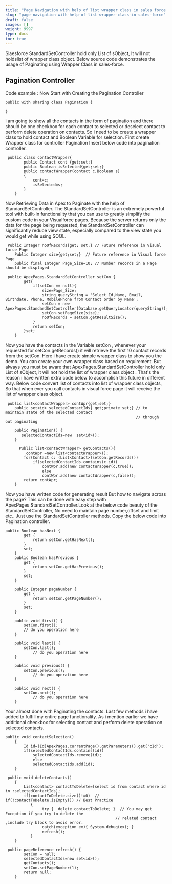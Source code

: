 ```yaml
---
title: "Page Navigation with help of list wrapper class in sales force."
slug: "page-navigation-with-help-of-list-wrapper-class-in-sales-force"
draft: false
images: []
weight: 9997
type: docs
toc: true
---
```


Slaesforce StandardSetController hold only List of sObject, It will not holdslist of wrapper class object. Below source code demonstrates the usage of Paginating using Wrapper Class in sales-force.

## Pagination Controller
Code example :
Now Start with Creating the Pagination Controller

    public with sharing class Pagination {
    
    }

i am going to show all the contacts in the form of pagination and there should be one checkbox for each contact to selected or deselect contact to perform delete operation on contacts.
So i need to be create a wrapper class to hold contact and Boolean Variable for selection.
First create Wrapper class for controller Pagination
Insert below code into pagination controller.

     public class contactWrapper{
            public Contact cont {get;set;}
            public Boolean isSelected{get;set;}
            public contactWrapper(contact c,Boolean s)
            {
                cont=c;
                isSelected=s;
            }
        }

Now Retrieving Data in Apex to Paginate with the help of StandardSetController. The StandardSetController is an extremely powerful tool with built-in functionality that you can use to greatly simplify the custom code in your Visualforce pages. Because the server returns only the data for the page being requested, the StandardSetController can significantly reduce view state, especially compared to the view state you would get while using SOQL.
   

     Public Integer noOfRecords{get; set;} // Future reference in Visual force Page
        Public Integer size{get;set;}  // Future reference in Visual force Page
        public final Integer Page_Size=10; // Number records in a Page should be displayed 
    
     public ApexPages.StandardSetController setCon {
            get{
                if(setCon == null){
                    size=Page_Size;
                    string queryString = 'Select Id,Name, Email, Birthdate, Phone, MobilePhone from Contact order by Name';
                    setCon = new ApexPages.StandardSetController(Database.getQueryLocator(queryString));
                    setCon.setPageSize(size);
                    noOfRecords = setCon.getResultSize();
                }
                return setCon;
            }set;
        }

Now you have the contacts in the Variable setCon , whenever your requested for setCon.getRecords() it will retrieve the first 10 contact records from the setCon.
Here i have create simple wrapper class to show you the demo. You can create your own wrapper class based on requirement. But always you must be aware that ApexPages.StandardSetController hold only List of sObject, it will not hold the list of wrapper class object . That's the reason i have written extra code below to accomplish this future in different way.
Below code convert list of contacts into list of wrapper class objects, So that when ever you call contacts in visual force page it will receive the list of wrapper class object.
   

     public list<contactWrapper> contWpr{get;set;} 
        public set<id> selectedContactIds{ get;private set;} // to maintain state of the selected contact
                                                             // through out paginating 
    
        public Pagination() {
           selectedContactIds=new  set<id>();
        }
    
          Public list<contactWrapper> getContacts(){
             contWpr =new list<contactWrapper>();
            for(Contact c: (List<Contact>)setCon.getRecords())
                if(selectedContactIds.contains(c.id))
                    contWpr.add(new contactWrapper(c,true));
                    else
                    contWpr.add(new contactWrapper(c,false));
            return contWpr;
        }

Now you have written code for generating result But how to navigate across the page?
This can be done with easy step with ApexPages.StandardSetController.Look at the below code beauty of the StandardSetController, No need to maintain page number,offset and limit etc.. Just use the StandardSetController methods. Copy the below code into Pagination controller.
 

    public Boolean hasNext {
            get {
                return setCon.getHasNext();
            }
            set;
        }
        public Boolean hasPrevious {
            get {
                return setCon.getHasPrevious();
            }
            set;
        }
    
        public Integer pageNumber {
            get {
                return setCon.getPageNumber();
            }
            set;
        }
    
        public void first() {
            setCon.first();
            // do you operation here 
        }
    
        public void last() {
            setCon.last();
                // do you operation here 
        }
    
        public void previous() {
            setCon.previous();
                // do you operation here 
        }
    
        public void next() {
            setCon.next();
                // do you operation here 
        }

Your almost done with Paginating the contacts. Last few methods i have added to fulfill my entire page functionality. As i mention earlier we have additional checkbox for selecting contact and perform delete operation on selected contacts.
 

    public void contactSelection()
        {
            Id id=(Id)ApexPages.currentPage().getParameters().get('cId');
            if(selectedContactIds.contains(id))
                selectedContactIds.remove(id);
                else
                selectedContactIds.add(id);
        }
    
     public void deleteContacts()
        {
            List<contact> contactToDelete=[select id from contact where id in :selectedContactIds];
            if(contactToDelete.size()!=0)  //   if(!contactToDelete.isEmpty()) // Best Practice 
               { 
                    try {  delete contactToDelete; }  // You may get Exception if you try to delete the 
                                                    // related contact ,include try block to avoid error.
                    catch(exception ex){ System.debug(ex); }
                    refresh();
               }
        }   
    
     public pageReference refresh() {
            setCon = null;
            selectedContactIds=new set<id>();
            getContacts();
            setCon.setPageNumber(1);
            return null;
        }

